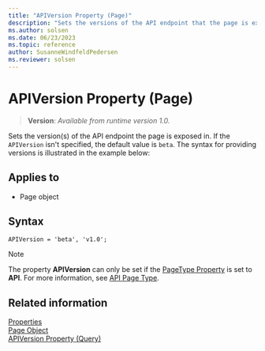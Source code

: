 ```yaml
---
title: "APIVersion Property (Page)"
description: "Sets the versions of the API endpoint that the page is exposed in."
ms.author: solsen
ms.date: 06/23/2023
ms.topic: reference
author: SusanneWindfeldPedersen
ms.reviewer: solsen
---
```

 
# APIVersion Property (Page)
> **Version**: _Available from runtime version 1.0._

<!-- this topic is manually created, parent node is devenv-apiversion-property.md -->

Sets the version(s) of the API endpoint the page is exposed in. If the `APIVersion` isn't specified, the default value is `beta`. The syntax for providing versions is illustrated in the example below:

## Applies to  

- Page object 

## Syntax

```AL
APIVersion = 'beta', 'v1.0';
```

> [!NOTE]  
> The property **APIVersion** can only be set if the [PageType Property](devenv-pagetype-property.md) is set to **API**. For more information, see [API Page Type](../devenv-api-pagetype.md).


## Related information  
[Properties](devenv-properties.md)   
[Page Object](../devenv-page-object.md)  
[APIVersion Property (Query)](devenv-apiversion-query-property.md) 
